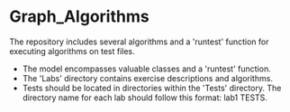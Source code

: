 # Graph_Algorithms
The repository includes several algorithms and a 'runtest' function for executing algorithms on test files.
<ul>
  <li>The model encompasses valuable classes and a 'runtest' function.</li>
  <li>The 'Labs' directory contains exercise descriptions and algorithms.</li>
  <li>Tests should be located in directories within the 'Tests' directory. The directory name for each lab should follow this format: lab1 TESTS.</li>
</ul>
